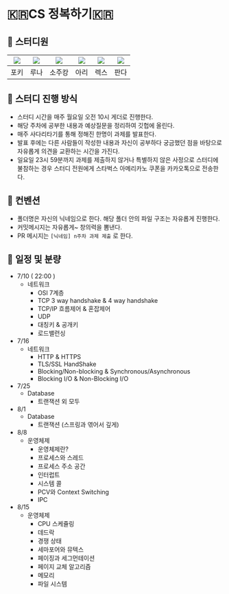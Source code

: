 # 🇰🇷CS 정복하기🇰🇷

## 🌟 스터디원
|[![](https://github.com/YJGwon.png?size=80)](https://github.com/YJGwon)|[![](https://github.com/runaNam.png?size=80)](https://github.com/runaNam) |[![](https://github.com/sojukang.png?size=80)](https://github.com/sojukang) | [![](https://github.com/ulimy.png?size=80)](https://github.com/ulimy)| [![](https://github.com/Seongwon97.png?size=80)](https://github.com/Seongwon97)| [![](https://github.com/woong7.png?size=80)](https://github.com/woong7)|
|:---:|:---:|:---:|:---:|:---:|:---:|
| 포키 | 루나 | 소주캉 | 아리 | 렉스 | 판다 | 



## 🌟 스터디 진행 방식

- 스터디 시간을 매주 월요일 오전 10시 게더로 진행한다.
- 해당 주차에 공부한 내용과 예상질문을 정리하여 깃헙에 올린다.
- 매주 사다리타기를 통해 정해진 한명이 과제를 발표한다.
- 발표 후에는 다른 사람들이 작성한 내용과 자신이 공부하다 궁금했던 점을 바탕으로 자유롭게 의견을 교환하는 시간을 가진다.
- 일요일 23시 59분까지 과제를 제출하지 않거나 특별하지 않은 사정으로 스터디에 불참하는 경우 스터디 전원에게 스타벅스 아메리카노 쿠폰을 카카오톡으로 전송한다.



## 🌟 컨벤션

- 폴더명은 자신의 닉네임으로 한다. 해당 폴더 안의 파일 구조는 자유롭게 진행한다.
- 커밋메시지는 자유롭게~ 창의력을 뽐낸다.
- PR 메시지는 `[닉네임] n주차 과제 제출` 로 한다.



## 🌟 일정 및 분량

- 7/10 ( 22:00 )
	+ 네트워크
		* OSI 7계층
		* TCP 3 way handshake & 4 way handshake
		* TCP/IP 흐름제어 & 혼잡제어
		* UDP
		* 대칭키 & 공개키
		* 로드밸런싱
- 7/16
	+ 네트워크
		* HTTP & HTTPS
		* TLS/SSL HandShake
		* Blocking/Non-blocking & Synchronous/Asynchronous
		* Blocking I/O & Non-Blocking I/O
- 7/25
	+ Database
		* 트랜잭션 외 모두
- 8/1
	+ Database
		* 트랜잭션 (스프링과 엮어서 깊게)
- 8/8
	+ 운영체제
		* 운영체제란?
		* 프로세스와 스레드
		* 프로세스 주소 공간
		* 인터럽트
		* 시스템 콜
		* PCV와 Context Switching
		* IPC
- 8/15
	+ 운영체제
		* CPU 스케쥴링
		* 데드락
		* 경쟁 상태
		* 세마포어와 뮤텍스
		* 페이징과 세그먼테이션
		* 페이지 교체 알고리즘
		* 메모리
		* 파일 시스템
